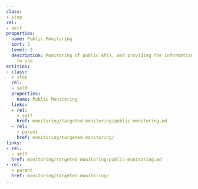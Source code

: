 ```yaml
---
class:
- stop
rel:
- self
properties:
  name: Public Monitoring
  sort: 3
  level: 2
  description: Monitoring of public APIs, and providing the information for others
    to use.
entities:
- class:
  - stop
  rel:
  - self
  properties:
    name: Public Monitoring
  links:
  - rel:
    - self
    href: monitoring/targeted-monitoring/public-monitoring.md
  - rel:
    - parent
    href: monitoring/targeted-monitoring/
links:
- rel:
  - self
  href: monitoring/targeted-monitoring/public-monitoring.md
- rel:
  - parent
  href: monitoring/targeted-monitoring/
...
```

